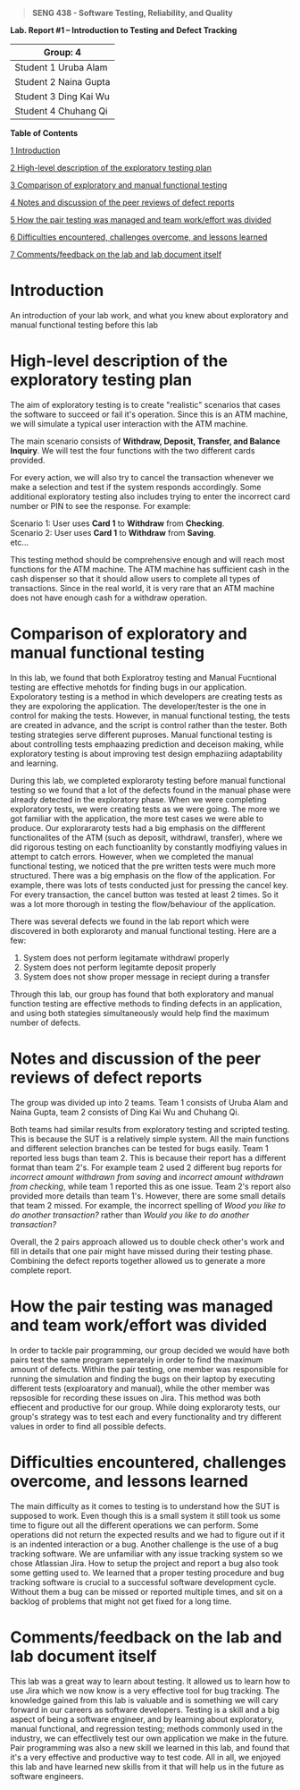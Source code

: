 >   **SENG 438 - Software Testing, Reliability, and Quality**

**Lab. Report \#1 – Introduction to Testing and Defect Tracking**

| Group: 4      |
|-----------------|
| Student 1 Uruba Alam                |   
| Student 2 Naina Gupta              |   
| Student 3 Ding Kai Wu               |   
| Student 4 Chuhang Qi                |   


**Table of Contents**

[1 Introduction](#Introduction)

[2 High-level description of the exploratory testing plan](#High-level-description-of-the-exploratory-testing-plan)

[3 Comparison of exploratory and manual functional testing](#Comparison-of-exploratory-and-manual-functional-testing)

[4 Notes and discussion of the peer reviews of defect reports](#Notes-and-discussion-of-the-peer-reviews-of-defect-reports)

[5 How the pair testing was managed and team work/effort was divided](#How-the-pair-testing-was-managed-and-team-workeffort-was-divided)

[6 Difficulties encountered, challenges overcome, and lessons learned](#Difficulties-encountered-challenges-overcome-and-lessons-learned)

[7 Comments/feedback on the lab and lab document itself](#Commentsfeedback-on-the-lab-and-lab-document-itself)

# Introduction

An introduction of your lab work, and what you knew about exploratory and manual
functional testing before this lab

# High-level description of the exploratory testing plan

The aim of exploratory testing is to create "realistic" scenarios that cases the software to succeed or fail it's operation. Since this is an ATM machine, we will simulate a typical user interaction with the ATM machine.

The main scenario consists of **Withdraw, Deposit, Transfer, and Balance Inquiry**. We will test the four functions with the two different cards provided.

For every action, we will also try to cancel the transaction whenever we make a selection and test if the system responds accordingly. Some additional exploratory testing also includes trying to enter the incorrect card number or PIN to see the response. For example:

Scenario 1: User uses **Card 1** to **Withdraw** from **Checking**.<br>
Scenario 2: User uses **Card 1** to **Withdraw** from **Saving**.<br>
etc...

This testing method should be comprehensive enough and will reach most functions for the ATM machine. The ATM machine has sufficient cash in the cash dispenser so that it should allow users to complete all types of transactions. Since in the real world, it is very rare that an ATM machine does not have enough cash for a withdraw operation. 

# Comparison of exploratory and manual functional testing

In this lab, we found that both Exploratroy testing and Manual Fucntional testing are effective mehotds for finding bugs in our application. Expoloratory testing is a method in which developers are creating tests as they are expoloring the application. The developer/tester is the one in control for making the tests. However, in manual functional testing, the tests are created in advance, and the script is control rather than the tester. Both testing strategies serve different puproses. Manual functional testing is about controlling tests emphaazing prediction and deceison making, while exploratory testing is about improving test design emphaziing adaptability and learning. 

During this lab, we completed exploraroty testing before manual functional testing so we found that a lot of the defects found in the manual phase were already detected in the exploratory phase. When we were completing exploratory tests, we were creating tests as we were going. The more we got familiar with the application, the more test cases we were able to produce. Our explorararoty tests had a big emphasis on the diffferent functionalites of the ATM (such as deposit, withdrawl, transfer), where we did rigorous testing on each functioanlity by constantly modfiying values in attempt to catch errors. However, when we completed the manual functional testing, we noticed that the pre written tests were much more structured. There was a big emphasis on the flow of the application. For example, there was lots of tests conducted just for pressing the cancel key. For every transaction, the cancel button was tested at least 2 times. So it was a lot more thorough in testing the flow/behaviour of the application. 

There was several defects we found in the lab report which were discovered in both exploraroty and manual functional testing. Here are a few:

1. System does not perform legitamate withdrawl properly
2. System does not perform legitamte deposit properly
3. System does not show proper message in reciept during a transfer


Through this lab, our group has found that both exploratory and manual function testing are effective methods to finding defects in an application, and using both stategies simultaneously would help find the maximum number of defects. 

# Notes and discussion of the peer reviews of defect reports

The group was divided up into 2 teams. Team 1 consists of Uruba Alam and Naina Gupta, team 2 consists of Ding Kai Wu and Chuhang Qi.

Both teams had similar results from exploratory testing and scripted testing. This is because the SUT is a relatively simple system. All the main functions and different selection branches can be tested for bugs easily. Team 1 reported less bugs than team 2. This is because their report has a different format than team 2's. For example team 2 used 2 different bug reports for *incorrect amount withdrawn from saving* and *incorrect amount withdrawn from checking*, while team 1 reported this as one issue. Team 2's report also provided more details than team 1's. However, there are some small details that team 2 missed. For example, the incorrect spelling of *Wood you like to do another transaction?* rather than *Would you like to do another transaction?*

Overall, the 2 pairs approach allowed us to double check other's work and fill in details that one pair might have missed during their testing phase. Combining the defect reports together allowed us to generate a more complete report.

# How the pair testing was managed and team work/effort was divided 

In order to tackle pair programming, our group decided we would have both pairs test the same program seperately in order to find the maximum amount of defects. Within the pair testing, one member was responsible for running the simulation and finding the bugs on their laptop by executing different tests (exploaratory and manual), while the other member was repsosible for recording these issues on Jira. This method was both effiecent and productive for our group. While doing exploraroty tests, our group's strategy was to test each and every functionality and try different values in order to find all possible defects. 

# Difficulties encountered, challenges overcome, and lessons learned

The main difficulty as it comes to testing is to understand how the SUT is supposed to work. Even though this is a small system it still took us some time to figure out all the different operations we can perform. Some operations did not return the expected results and we had to figure out if it is an indented interaction or a bug. Another challenge is the use of a bug tracking software. We are unfamiliar with any issue tracking system so we chose Atlassian Jira. How to setup the project and report a bug also took some getting used to. We learned that a proper testing procedure and bug tracking software is crucial to a successful software development cycle. Without them a bug can be missed or reported multiple times, and sit on a backlog of problems that might not get fixed for a long time.

# Comments/feedback on the lab and lab document itself

This lab was a great way to learn about testing. It allowed us to learn how to use Jira which we now know is a very effective tool for bug tracking. The knowledge gained from this lab is valuable and is something we will cary forward in our careers as software developers. Testing is a skill and a big aspect of being a software engineer, and by learning about exploratory, manual functional, and regression testing; methods commonly used in the industry, we can effectlively test our own application we make in the future. Pair programming was also a new skill we learned in this lab, and found that it's a very effective and productive way to test code. All in all, we enjoyed this lab and have learned new skills from it that will help us in the future as software engineers. 

